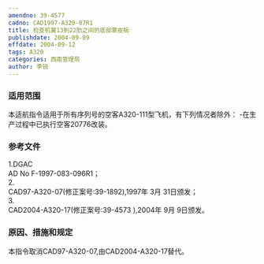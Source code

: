 ```yaml
---
amendno: 39-4577  
cadno: CAD1997-A320-07R1  
title: 检查机翼13到22肋之间的底部蒙皮板  
publishdate: 2004-09-09  
effdate: 2004-09-12  
tags: A320  
categories: 西南管理局  
author: 李锐  
---
```

  
### 适用范围  
本适航指令适用于所有序列号的空客A320-111型飞机，有下列情况者除外： -在生产过程中已执行空客20776改装。  
  
<!--more-->  
### 参考文件  
1.DGAC  
AD No F-1997-083-096R1；  
2.  
CAD97-A320-07(修正案号:39-1892),1997年 3月 31日颁发；  
3.  
CAD2004-A320-17(修正案号:39-4573 ),2004年 9月 9日颁发。  
  
### 原因、措施和规定  
本指令取消CAD97-A320-07,由CAD2004-A320-17替代。  
